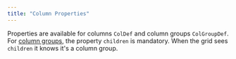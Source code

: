 ```yaml
---
title: "Column Properties"
---
```


Properties are available for columns `ColDef` and column groups `ColGroupDef`. For [column groups](#reference-columnGroups), the property `children` is mandatory. When the grid sees `children` it knows it's a column group.

<api-documentation source='properties.json' config='{ "codeSrc": "ColumnOptions"}'></api-documentation>
